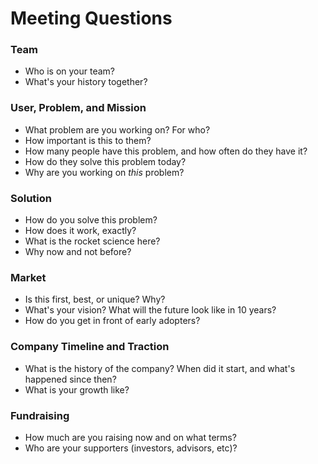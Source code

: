 # Meeting Questions

### Team
- Who is on your team?
- What's your history together?

### User, Problem, and Mission
- What problem are you working on? For who?
- How important is this to them?
- How many people have this problem, and how often do they have it?
- How do they solve this problem today?
- Why are you working on _this_ problem?

### Solution
- How do you solve this problem?
- How does it work, exactly?
- What is the rocket science here?
- Why now and not before?

### Market
- Is this first, best, or unique? Why?
- What's your vision? What will the future look like in 10 years?
- How do you get in front of early adopters?

### Company Timeline and Traction
- What is the history of the company? When did it start, and what's happened since then?
- What is your growth like?

### Fundraising
- How much are you raising now and on what terms?
- Who are your supporters (investors, advisors, etc)?
